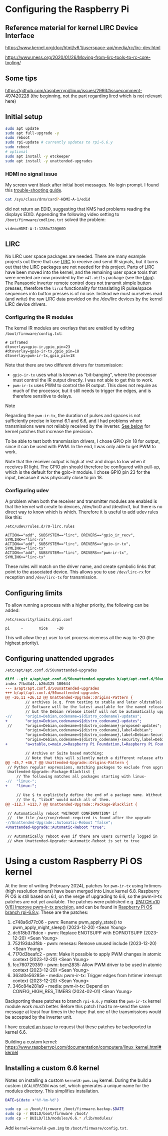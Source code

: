 # Configuring the Raspberry Pi

## Reference material for kernel LIRC Device Interface

<https://www.kernel.org/doc/html/v6.1/userspace-api/media/rc/lirc-dev.html>

<https://www.mess.org/2020/01/26/Moving-from-lirc-tools-to-rc-core-tooling/>

## Some tips

<https://github.com/raspberrypi/linux/issues/2993#issuecomment-497420228> (the beginning, not the part regarding lircd which is not relevant here)

## Initial setup

```bash
sudo apt update
sudo apt full-upgrade -y
sudo reboot
sudo rpi-update # currently updates to rpi-6.6.y
sudo reboot
# optional
sudo apt install -y etckeeper
sudo apt install -y unattended-upgrades
```

### HDMI no signal issue

My screen went black after initial boot messages. No login prompt. I found this [trouble-shooting guide](https://pip.raspberrypi.com/categories/685-whitepapers-app-notes/documents/RP-004341-WP/Troubleshooting-KMS-HDMI-output.pdf).

```bash
cat /sys/class/drm/card?-HDMI-A-1/edid
```

did not return an EDID, suggesting that KMS had problems reading the displays EDID. Appending the following video setting to `/boot/firmware/cmdline.txt` solved the problem:

```
video=HDMI-A-1:1280x720@60D
```

## LIRC

No LIRC user space packages are needed. There are many example projects out there that use [LIRC](https://lirc.org) to receive and send IR signals, but it turns out that the LIRC packages are not needed for this project. Parts of LIRC have been moved into the kernel, and the remaining user space tools that were needed are now provided by the `v4l-utils` package (see the [blog](https://www.mess.org/2020/01/26/Moving-from-lirc-tools-to-rc-core-tooling/)). The Panasonic inverter remote control does not transmit simple button presses, therefore the `lircd` functionality for translating IR pulse/space sequences into button presses is of no use. Instead we must ourselves read (and write) the raw LIRC data provided on the /dev/lirc devices by the kernel LIRC device drivers.

### Configuring the IR modules

The kernel IR modules are overlays that are enabled by editing `/boot/firmware/config.txt`:

```
# InfraRed
dtoverlay=gpio-ir,gpio_pin=23
#dtoverlay=gpio-ir-tx,gpio_pin=18
dtoverlay=pwm-ir-tx,gpio_pin=18
```

Note that there are two different drivers for transmission:

* `gpio-ir-tx` uses what is known as "bit-banging", where the processor must control the IR output directly. I was not able to get this to work.
* `pwm-ir-tx` uses PWM to control the IR output. This does not require as much of the processor, but it still needs to trigger the edges, and is therefore sensitive to delays.

> [!NOTE]
> Regarding the `pwm-ir-tx`, the duration of pulses and spaces is not sufficiently precise in kernel 6.1 and 6.6, and I had problems where transmissions were not reliably received by the inverter. [See below](#custom_kernel) for kernel patches that increase the precision.

To be able to test both transmission drivers, I chose GPIO pin 18 for output, since it can be used with PWM. In the end, I was only able to get PWM to work.

Note that the receiver output is high at rest and drops to low when it receives IR light. The GPIO pin should therefore be configured with pull-up, which is the default for the gpio-ir module. I chose GPIO pin 23 for the input, becasue it was physically close to pin 18.

### Configuring udev

A problem when both the receiver and transmitter modules are enabled is that the kernel will create to devices, /dev/lirc0 and /dev/lirc1, but there is no direct way to know which is which. Therefore it is useful to add udev rules like this:

`/etc/udev/rules.d/70-lirc.rules`

```
ACTION=="add", SUBSYSTEM=="lirc", DRIVERS=="gpio_ir_recv", SYMLINK+="lirc-rx"
ACTION=="add", SUBSYSTEM=="lirc", DRIVERS=="gpio-ir-tx", SYMLINK+="lirc-tx"
ACTION=="add", SUBSYSTEM=="lirc", DRIVERS=="pwm-ir-tx", SYMLINK+="lirc-tx"
```

These rules will match on the driver name, and create symbolic links that point to the associated device. This allows you to use `/dev/lirc-rx` for reception and `/dev/lirc-tx` for transmission.

## Configuring limits

To allow running a process with a higher priority, the following can be added:

`/etc/security/limits.d/pi.conf`

```
pi     -       nice    -20
```

This will allow the `pi` user to set process niceness all the way to -20 (the highest priority).

## Configuring unattended upgrades

`/etc/apt/apt.conf.d/50unattanded-upgrades`

```diff
diff --git a/apt/apt.conf.d/50unattended-upgrades b/apt/apt.conf.d/50unattended-upgrades
index 7fbd3d4..b26d125 100644
--- a/apt/apt.conf.d/50unattended-upgrades
+++ b/apt/apt.conf.d/50unattended-upgrades
@@ -26,11 +26,12 @@ Unattended-Upgrade::Origins-Pattern {
         // archives (e.g. from testing to stable and later oldstable).
         // Software will be the latest available for the named release,
         // but the Debian release itself will not be automatically upgraded.
-//      "origin=Debian,codename=${distro_codename}-updates";
+        "origin=Debian,codename=${distro_codename}-updates";
 //      "origin=Debian,codename=${distro_codename}-proposed-updates";
         "origin=Debian,codename=${distro_codename},label=Debian";
         "origin=Debian,codename=${distro_codename},label=Debian-Security";
         "origin=Debian,codename=${distro_codename}-security,label=Debian-Security";
+        "a=stable,c=main,o=Raspberry Pi Foundation,l=Raspberry Pi Foundation";

         // Archive or Suite based matching:
         // Note that this will silently match a different release after
@@ -45,7 +46,7 @@ Unattended-Upgrade::Origins-Pattern {
 // Python regular expressions, matching packages to exclude from upgrading
 Unattended-Upgrade::Package-Blacklist {
     // The following matches all packages starting with linux-
-//  "linux-";
+    "linux-";

     // Use $ to explicitely define the end of a package name. Without
     // the $, "libc6" would match all of them.
@@ -112,7 +113,7 @@ Unattended-Upgrade::Package-Blacklist {

 // Automatically reboot *WITHOUT CONFIRMATION* if
 //  the file /var/run/reboot-required is found after the upgrade
-//Unattended-Upgrade::Automatic-Reboot "false";
+Unattended-Upgrade::Automatic-Reboot "true";

 // Automatically reboot even if there are users currently logged in
 // when Unattended-Upgrade::Automatic-Reboot is set to true
```

# <a name="custom_kernel"></a>Using a custom Raspberry Pi OS kernel

At the time of writing (February 2024), patches for `pwm-ir-tx` using hrtimers (high resolution timers) have been merged into Linux kernel 6.8. Raspberry Pi OS is still based on 6.1, on the verge of upgrading to 6.6, so the pwm-ir-tx patches are not yet available. The patches were published e.g. [[PATCH v10 0/6] Improve pwm-ir-tx precision](https://lore.kernel.org/linux-pwm/cover.1703003288.git.sean@mess.org/), and can be found in [Raspberry Pi OS branch rpi-6.8.y](https://github.com/raspberrypi/linux/tree/rpi-6.8.y). These are the patches:

1. c748a6d77c06 - pwm: Rename pwm_apply_state() to pwm_apply_might_sleep() (2023-12-20) \<Sean Young>
1. dc518b378dce - pwm: Replace ENOTSUPP with EOPNOTSUPP (2023-12-20) \<Sean Young>
1. 752193da3f8b - pwm: renesas: Remove unused include (2023-12-20) \<Sean Young>
1. 7170d3beafc2 - pwm: Make it possible to apply PWM changes in atomic context (2023-12-20) \<Sean Young>
1. fcc760729359 - pwm: bcm2835: Allow PWM driver to be used in atomic context (2023-12-20) \<Sean Young>
1. 363d0e56285e - media: pwm-ir-tx: Trigger edges from hrtimer interrupt context (2023-12-20) \<Sean Young>
1. 346c84e281a9 - media: pwm-ir-tx: Depend on CONFIG_HIGH_RES_TIMERS (2024-02-01) \<Sean Young>

Backporting these patches to branch `rpi-6.6.y` makes the `pwm-ir-tx` kernel module work _much_ better. Before this patch I had to re-send the same message at least four times in the hope that one of the transmissions would be accepted by the inverter unit.

I have [created an issue](https://github.com/raspberrypi/linux/issues/5987) to request that these patches be backported to kernel 6.6.

Building a custom kernel: https://www.raspberrypi.com/documentation/computers/linux_kernel.html#kernel

## Installing a custom 6.6 kernel

Notes on installing a custom `kernel8-pwm.img` kernel. During the build a custom `LOCALVERSION` was set, which generates a unique name for the modules directory. This simplifies installation.

```bash
DATE=$(date +'%Y-%m-%d')

sudo cp -a /boot/firmware /boot/firmware.backup.$DATE
sudo cp -r BUILD/boot/firmware /boot/
sudo cp -r BUILD/lib/modules/6.6.* /lib/modules/
```

Add `kernel=kernel8-pwm.img` to `/boot/firmware/config.txt`.
